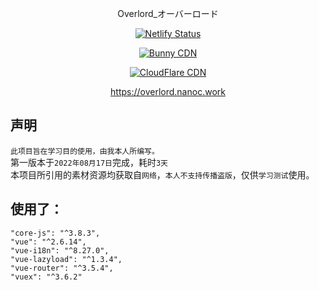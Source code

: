 <div align="center">

Overlord_オーバーロード

[![Netlify Status](https://api.netlify.com/api/v1/badges/3f0f614f-e550-4cfb-9663-ebcd9477fd9a/deploy-status)](https://app.netlify.com/sites/starlit-belekoy-9e390d/deploys)  

[![Bunny CDN](https://img.shields.io/badge/IMG_CDN-Bunny-brightgreen)](https://bunny.net/)  

[![CloudFlare CDN](https://img.shields.io/badge/IMG_CDN-Cloudflare-brightgreen)](https://www.cloudflare.com)  

https://overlord.nanoc.work

</div>

## 声明
`此项目旨在学习目的使用，由我本人所编写。`  
第一版本于`2022年08月17日`完成，耗时`3天`  
本项目所引用的素材资源均获取自`网络`，`本人不支持传播盗版`，仅供`学习测试`使用。

## 使用了：
```
"core-js": "^3.8.3",
"vue": "^2.6.14",
"vue-i18n": "^8.27.0",
"vue-lazyload": "^1.3.4",
"vue-router": "^3.5.4",
"vuex": "^3.6.2"
```